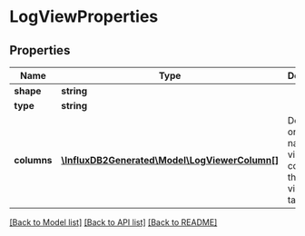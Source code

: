 # LogViewProperties

## Properties
Name | Type | Description | Notes
------------ | ------------- | ------------- | -------------
**shape** | **string** |  | 
**type** | **string** |  | 
**columns** | [**\InfluxDB2Generated\Model\LogViewerColumn[]**](LogViewerColumn.md) | Defines the order, names, and visibility of columns in the log viewer table | 

[[Back to Model list]](../README.md#documentation-for-models) [[Back to API list]](../README.md#documentation-for-api-endpoints) [[Back to README]](../README.md)


